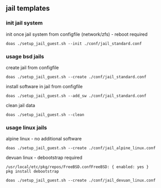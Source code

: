 ## jail templates

### init jail system

init once jail system from configfile (network/zfs) - reboot required
``` 
doas ./setup_jail_guest.sh --init ./conf/jail_standard.conf
``` 

### usage bsd jails

create jail from configfile
``` 
doas ./setup_jail_guest.sh --create ./conf/jail_standard.conf
``` 

install software in jail from configfile
``` 
doas ./setup_jail_guest.sh --add_sw ./conf/jail_standard.conf
``` 

clean jail data
``` 
doas ./setup_jail_guest.sh --clean
``` 

### usage linux jails

alpine linux - no additional software
``` 
doas ./setup_jail_guest.sh --create ./conf/jail_alpine_linux.conf
``` 

devuan linux - debootstrap required
``` 
/usr/local/etc/pkg/repos/FreeBSD.confFreeBSD: { enabled: yes }
pkg install debootstrap

doas ./setup_jail_guest.sh --create ./conf/jail_devuan_linux.conf
``` 